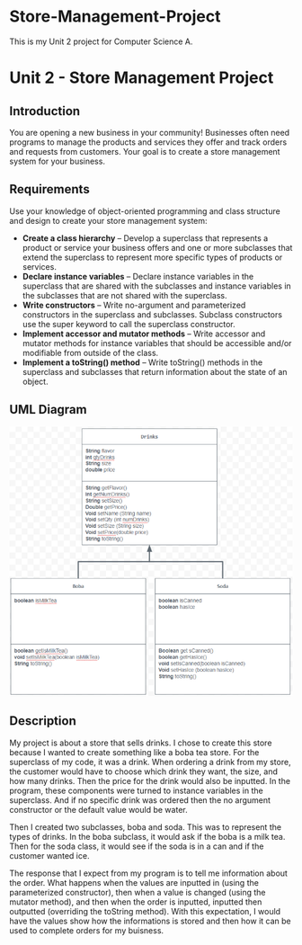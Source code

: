 # Store-Management-Project
This is my Unit 2 project for Computer Science A. 
# Unit 2 - Store Management Project

## Introduction

You are opening a new business in your community! Businesses often need programs to manage the products and services they offer and track orders and requests from customers. Your goal is to create a store management system for your business.

## Requirements

Use your knowledge of object-oriented programming and class structure and design to create your store management system:
- **Create a class hierarchy** – Develop a superclass that represents a product or service your business offers and one or more subclasses that extend the superclass to represent more specific types of products or services.
- **Declare instance variables** – Declare instance variables in the superclass that are shared with the subclasses and instance variables in the subclasses that are not shared with the superclass.
- **Write constructors** – Write no-argument and parameterized constructors in the superclass and subclasses. Subclass constructors use the super keyword to call the superclass constructor.
- **Implement accessor and mutator methods** – Write accessor and mutator methods for instance variables that should be accessible and/or modifiable from outside of the class.
- **Implement a toString() method** – Write toString() methods in the superclass and subclasses that return information about the state of an object.

## UML Diagram

![UML Diagram for my project](UML-Diagram.png)

## Description

My project is about a store that sells drinks. I chose to create this store because I wanted to create something like a boba tea store. For the superclass of my code, it was a drink. When ordering a drink from my store, the customer would have to choose which drink they want, the size, and how many drinks. Then the price for the drink would also be inputted. In the program, these components were turned to instance variables in the superclass. And if no specific drink was ordered then the no argument constructor or the default value would be water.

Then I created two subclasses, boba and soda. This was to represent the types of drinks. In the boba subclass, it would ask if the boba is a milk tea. Then for the soda class, it would see if the soda is in a can and if the customer wanted ice.

The response that I expect from my program is to tell me information about the order. What happens when the values are inputted in (using the parameterized constructor), then when a value is changed (using the mutator method), and then when the order is inputted, inputted then outputted (overriding the toString method). With this expectation, I would have the values show how the informations is stored and then how it can be used to complete orders for my buisness.
